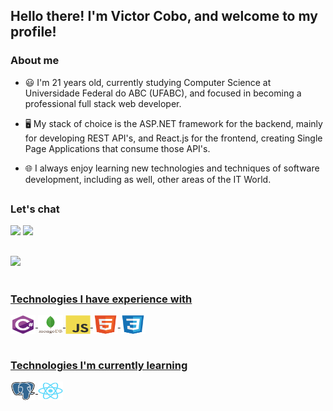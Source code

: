 ## Hello there! I'm Victor Cobo, and welcome to my profile!

### About me

- 😃 I'm 21 years old, currently studying Computer Science at Universidade Federal do ABC (UFABC), and focused in becoming a professional full stack web developer.
 
- 🖥️ My stack of choice is the ASP.NET framework for the backend, mainly for developing REST API's, and React.js for the frontend, creating Single Page Applications that consume those API's.

- 🌐 I always enjoy learning new technologies and techniques of software development, including as well, other areas of the IT World.

##
  ### Let's chat
  <div>
  <a href = "mailto:v.cobof@outlook.com"><img src="https://img.shields.io/badge/-Email-%23333?style=for-the-badge&logo=gmail&logoColor=white" target="_blank"></a>
  <a href="https://www.linkedin.com/in/victor-cobo-92a4971b9/" target="_blank"><img src="https://img.shields.io/badge/-LinkedIn-%230077B5?style=for-the-badge&logo=linkedin&logoColor=white" target="_blank"></a>
  </div>
  
##
 
<div>
  <a href="https://github.com/v-cobof">
  <img height="180em" src="https://github-readme-stats.vercel.app/api?username=v-cobof&show_icons=true&theme=tokyonight&include_all_commits=true&count_private=true"/>
</div>
 
 <div style="display: inline_block"><br>
  
  ### Technologies I have experience with
  <img align="center" alt="Csharp" height="30" width="40" src="https://raw.githubusercontent.com/devicons/devicon/master/icons/csharp/csharp-original.svg">
  <img align="center" alt="MongoDB" height="30" width="40" src="https://raw.githubusercontent.com/devicons/devicon/master/icons/mongodb/mongodb-original-wordmark.svg"
  <img align="center" alt="microsoftsqlserver" height="30" width="40" src="https://raw.githubusercontent.com/devicons/devicon/master/icons/microsoftsqlserver/microsoftsqlserver-plain-wordmark.svg">
  <img align="center" alt="Js" height="30" width="40" src="https://raw.githubusercontent.com/devicons/devicon/master/icons/javascript/javascript-original.svg">
  <img align="center" alt="HTML" height="30" width="40" src="https://raw.githubusercontent.com/devicons/devicon/master/icons/html5/html5-original.svg">
  <img align="center" alt="CSS" height="30" width="40" src="https://raw.githubusercontent.com/devicons/devicon/master/icons/css3/css3-original.svg">
</div>
 
<div style="display: inline_block"><br>
  
  ### Technologies I'm currently learning
  <img align="center" alt="PostgreSQL" height="30" width="40" src="https://raw.githubusercontent.com/devicons/devicon/master/icons/postgresql/postgresql-original.svg">
  <img align="center" alt="React" height="30" width="40" src="https://raw.githubusercontent.com/devicons/devicon/master/icons/react/react-original.svg">
</div>
  

 
</div>
